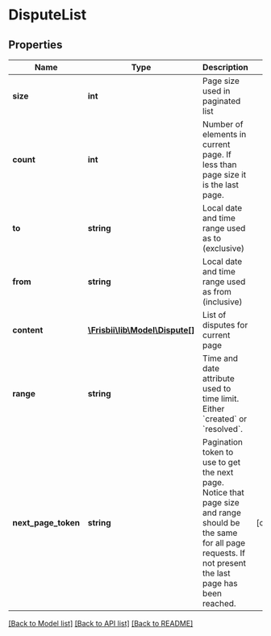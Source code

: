 # DisputeList

## Properties
Name | Type | Description | Notes
------------ | ------------- | ------------- | -------------
**size** | **int** | Page size used in paginated list | 
**count** | **int** | Number of elements in current page. If less than page size it is the last page. | 
**to** | **string** | Local date and time range used as to (exclusive) | 
**from** | **string** | Local date and time range used as from (inclusive) | 
**content** | [**\Frisbii\lib\Model\Dispute[]**](Dispute.md) | List of disputes for current page | 
**range** | **string** | Time and date attribute used to time limit. Either &#x60;created&#x60; or &#x60;resolved&#x60;. | 
**next_page_token** | **string** | Pagination token to use to get the next page. Notice that page size and range should be the same for all page requests. If not present the last page has been reached. | [optional] 

[[Back to Model list]](../../README.md#documentation-for-models) [[Back to API list]](../../README.md#documentation-for-api-endpoints) [[Back to README]](../../README.md)

